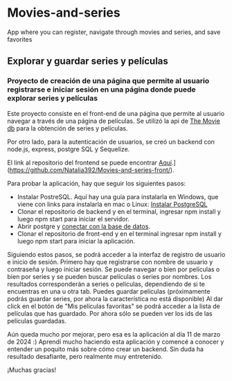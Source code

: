 # Movies-and-series
App where you can register, navigate through movies and series, and save favorites

## Explorar y guardar series y películas

### Proyecto de creación de una página que permite al usuario registrarse e iniciar sesión en una página donde puede explorar series y películas

Este proyecto consiste en el front-end de una página que permite al usuario navegar a través de una página de películas. 
Se utilizó la api de [The Movie db](https://developer.themoviedb.org/docs/getting-started) para la obtención de series y películas.

Por otro lado, para la autenticación de usuarios, se creó un backend con node.js, express, postgre SQL y Sequelize.

El link al repositorio del frontend se puede encontrar [Aquí](https://github.com/Natalia392/Movies-and-series).](https://github.com/Natalia392/Movies-and-series-front/).

Para probar la aplicación, hay que seguir los siguientes pasos:
- Instalar PostreSQL. Aquí hay una guía para instalarla en Windows, que viene con links para instalarla en mac o Linux: [Instalar PostgreSQL](https://www.postgresqltutorial.com/postgresql-getting-started/install-postgresql/)
- Clonar el repositorio de backend y en el terminal, ingresar npm install y luego npm start para iniciar el servidor.
- Abrir postgre y [conectar con la base de datos](https://www.postgresqltutorial.com/postgresql-getting-started/connect-to-postgresql-database/).
- Clonar el repositorio de front-end y en el terminal ingresar npm install y luego npm start para iniciar la aplicación.

Siguiendo estos pasos, se podrá acceder a la interfaz de registro de usuario e inicio de sesión.
Primero hay que registrarse con nombre de usuario y contraseña y luego iniciar sesión.
Se puede navegar o bien por películas o bien por series y se pueden buscar películas o series por nombres.
Los resultados corresponderán a series o películas, dependiendo de si te encuentras en una u otra tab.
Puedes guardar películas (próximamente podrás guardar series, por ahora la característica no está disponible)
Al dar click en el botón de "Mis películas favoritas" se podrá acceder a la lista de películas que has guardado.
Por ahora sólo se pueden ver los ids de las películas guardadas.

Aún queda mucho por mejorar, pero esa es la aplicación al día 11 de marzo de 2024 :)
Aprendí mucho haciendo esta aplicación y comencé a conocer y entender un poquito más sobre cómo crear un backend. 
Sin duda ha resultado desafiante, pero realmente muy entretenido.

¡Muchas gracias!
